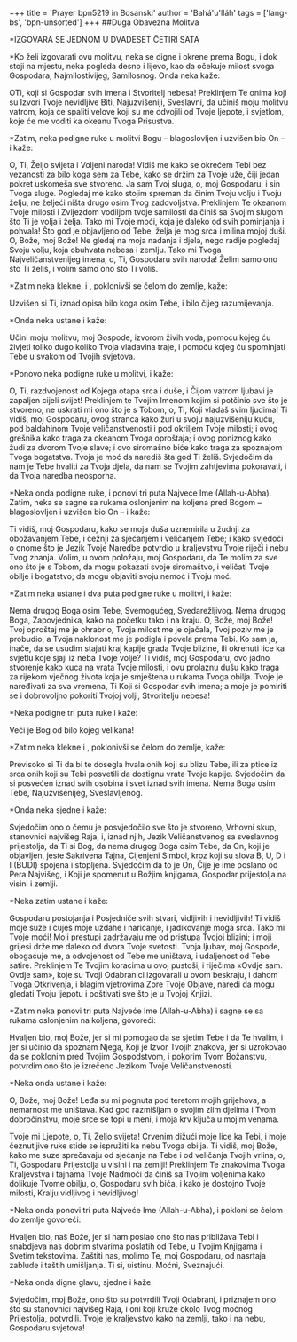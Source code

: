 +++
title = 'Prayer bpn5219 in Bosanski'
author = 'Bahá'u'lláh'
tags = ['lang-bs', 'bpn-unsorted']
+++
##Duga Obavezna Molitva 

*IZGOVARA SE JEDNOM U DVADESET ČETIRI SATA

*Ko želi izgovarati ovu molitvu, neka se digne i okrene prema Bogu, i dok stoji na mjestu, neka pogleda desno i lijevo, kao da očekuje milost svoga Gospodara, Najmilostivijeg, Samilosnog. Onda neka kaže:

OTi, koji si Gospodar svih imena i Stvoritelj nebesa! Preklinjem Te onima koji su Izvori Tvoje nevidljive Biti, Najuzvišeniji, Sveslavni, da učiniš moju molitvu vatrom, koja će spaliti velove koji su me odvojili od Tvoje ljepote, i svjetlom, koje će me voditi ka okeanu Tvoga Prisustva.

*Zatim, neka podigne ruke u molitvi Bogu – blagoslovljen i uzvišen bio On – i kaže:

O, Ti, Željo svijeta i Voljeni naroda! Vidiš me kako se okrećem Tebi bez vezanosti za bilo koga sem za Tebe, kako se držim za Tvoje uže, čiji jedan pokret uskomeša sve stvoreno. Ja sam Tvoj sluga, o, moj Gospodaru, i sin Tvoga sluge. Pogledaj me kako stojim spreman da činim Tvoju volju i Tvoju želju, ne željeći ništa drugo osim Tvog zadovoljstva. Preklinjem Te okeanom Tvoje milosti i Zvijezdom vodiljom tvoje samilosti da činiš sa Svojim slugom što Ti je volja i želja. Tako mi Tvoje moći, koja je daleko od svih pominjanja i pohvala! Što god je objavljeno od Tebe, želja je mog srca i milina mojoj duši. O, Bože, moj Bože! Ne gledaj na moja nadanja i djela, nego radije pogledaj Svoju volju, koja obuhvata nebesa i zemlju. Tako mi Tvoga Najveličanstvenijeg imena, o, Ti, Gospodaru svih naroda! Želim samo ono što Ti želiš, i volim samo ono što Ti voliš.

*Zatim neka klekne, i , poklonivši se čelom do zemlje, kaže:

Uzvišen si Ti, iznad opisa bilo koga osim Tebe, i bilo čijeg razumijevanja.

*Onda neka ustane i kaže:

Učini moju molitvu, moj Gospode, izvorom živih voda, pomoću kojeg ću živjeti toliko dugo koliko Tvoja vladavina traje, i pomoću kojeg ću spominjati Tebe u svakom od Tvojih svjetova.

*Ponovo neka podigne ruke u molitvi, i kaže:

O, Ti, razdvojenost od Kojega otapa srca i duše, i Čijom vatrom ljubavi je zapaljen cijeli svijet! Preklinjem te Tvojim Imenom kojim si potčinio sve što je stvoreno, ne uskrati mi ono što je s Tobom, o, Ti, Koji vladaš svim ljudima! Ti vidiš, moj Gospodaru, ovog stranca kako žuri u svoju najuzvišeniju kuću, pod baldahinom Tvoje veličanstvenosti i pod okriljem Tvoje milosti; i ovog grešnika kako traga za okeanom Tvoga oproštaja; i ovog poniznog kako žudi za dvorom Tvoje slave; i ovo siromašno biće kako traga za spoznajom Tvoga bogatstva. Tvoja je moć da narediš šta god Ti želiš. Svjedočim da nam je Tebe hvaliti za Tvoja djela, da nam se Tvojim zahtjevima pokoravati, i da Tvoja naredba neosporna.

*Neka onda podigne ruke, i ponovi tri puta Najveće Ime (Allah-u-Abha). Zatim, neka se sagne sa rukama oslonjenim na koljena pred Bogom – blagoslovljen i uzvišen bio On – i kaže:

Ti vidiš, moj Gospodaru, kako se moja duša uznemirila u žudnji za obožavanjem Tebe, i čežnji za sjećanjem i veličanjem Tebe; i kako svjedoči o onome što je Jezik Tvoje Naredbe potvrdio u kraljevstvu Tvoje riječi i nebu Tvog znanja. Volim, u ovom položaju, moj Gospodaru, da Te molim za sve ono što je s Tobom, da mogu pokazati svoje siromaštvo, i veličati Tvoje obilje i bogatstvo; da mogu objaviti svoju nemoć i Tvoju moć.

*Zatim neka ustane i dva puta podigne ruke u molitvi, i kaže:

Nema drugog Boga osim Tebe, Svemogućeg, Svedarežljivog. Nema drugog Boga, Zapovjednika, kako na početku tako i na kraju. O, Bože, moj Bože! Tvoj oproštaj me je ohrabrio, Tvoja milost me je ojačala, Tvoj poziv me je probudio, a Tvoja naklonost me je podigla i povela prema Tebi. Ko sam ja, inače, da se usudim stajati kraj kapije grada Tvoje blizine, ili okrenuti lice ka svjetlu koje sjaji iz neba Tvoje volje? Ti vidiš, moj Gospodaru, ovo jadno stvorenje kako kuca na vrata Tvoje milosti, i ovu prolaznu dušu kako traga za rijekom vječnog života koja je smještena u rukama Tvoga obilja. Tvoje je naređivati za sva vremena, Ti Koji si Gospodar svih imena; a moje je pomiriti se i dobrovoljno pokoriti Tvojoj volji, Stvoritelju nebesa! 

*Neka podigne tri puta ruke i kaže:

Veći je Bog od bilo kojeg velikana!

*Zatim neka klekne i , poklonivši se čelom do zemlje, kaže:

Previsoko si Ti da bi te dosegla hvala onih koji su blizu Tebe, ili za ptice iz srca onih koji su Tebi posvetili da dostignu vrata Tvoje kapije. Svjedočim da si posvećen iznad svih osobina i svet iznad svih imena. Nema Boga osim Tebe, Najuzvišenijeg, Sveslavljenog.

*Onda neka sjedne i kaže:

Svjedočim ono o čemu je posvjedočilo sve što je stvoreno, Vrhovni skup, stanovnici najvišeg Raja, i, iznad njih, Jezik Veličanstvenog sa sveslavnog prijestolja, da Ti si Bog, da nema drugog Boga osim Tebe, da On, koji je objavljen, jeste Sakrivena Tajna, Cijenjeni Simbol, kroz koji su slova B, U, D i I (BUDI) spojena i stopljena. Svjedočim da to je On, Čije je ime poslano od Pera Najvišeg, i Koji je spomenut u Božjim knjigama, Gospodar prijestolja na visini i zemlji.

*Neka zatim ustane i kaže:

Gospodaru postojanja i Posjedniče svih stvari, vidljivih i nevidljivih! Ti vidiš moje suze i čuješ moje uzdahe i naricanje, i jadikovanje moga srca. Tako mi Tvoje moći! Moji prestupi zadržavaju me od pristupa Tvojoj blizini; i moji grijesi drže me daleko od dvora Tvoje svetosti. Tvoja ljubav, moj Gospode, obogaćuje me, a odvojenost od Tebe me uništava, i udaljenost od Tebe satire. Preklinjem Te Tvojim koracima u ovoj pustoši, i riječima «Ovdje sam. Ovdje sam», koje su Tvoji Odabranici izgovarali u ovom beskraju, i dahom Tvoga Otkrivenja, i blagim vjetrovima Zore Tvoje Objave, naredi da mogu gledati Tvoju ljepotu i poštivati sve što je u Tvojoj Knjizi.

*Zatim neka ponovi tri puta Najveće Ime (Allah-u-Abha) i sagne se sa rukama oslonjenim na koljena, govoreći:

Hvaljen bio, moj Bože, jer si mi pomogao da se sjetim Tebe i da Te hvalim, i jer si učinio da spoznam Njega, Koji je Izvor Tvojih znakova, jer si uzrokovao da se poklonim pred Tvojim Gospodstvom, i pokorim Tvom Božanstvu, i potvrdim ono što je izrečeno Jezikom Tvoje Veličanstvenosti.

*Neka onda ustane i kaže:

O, Bože, moj Bože! Leđa su mi pognuta pod teretom mojih grijehova, a nemarnost me uništava. Kad god razmišljam o svojim zlim djelima i Tvom dobročinstvu, moje srce se topi u meni, i moja krv ključa u mojim venama.

Tvoje mi Ljepote, o, Ti, Željo svijeta! Crvenim dižući moje lice ka Tebi, i moje čeznutljive ruke stide se ispružiti ka nebu Tvoga obilja. Ti vidiš, moj Bože, kako me suze sprečavaju od sjećanja na Tebe i od veličanja Tvojih vrlina, o, Ti, Gospodaru Prijestolja u visini i na zemlji! Preklinjem Te znakovima Tvoga Kraljevstva i tajnama Tvoje Nadmoći da činiš sa Tvojim voljenima kako dolikuje Tvome obilju, o, Gospodaru svih bića, i kako je dostojno Tvoje milosti, Kralju vidljivog i nevidljivog!

*Neka onda ponovi tri puta Najveće Ime (Allah-u-Abha), i pokloni se čelom do zemlje govoreći:

Hvaljen bio, naš Bože, jer si nam poslao ono što nas približava Tebi i snabdjeva nas dobrim stvarima poslatih od Tebe, u Tvojim Knjigama i Svetim tekstovima. Zaštiti nas, molimo Te, moj Gospodaru,
od nasrtaja zablude i taštih umišljanja. Ti si, uistinu, Moćni, Sveznajući.

*Neka onda digne glavu, sjedne i kaže:

Svjedočim, moj Bože, ono što su potvrdili Tvoji Odabrani, i priznajem ono što su stanovnici najvišeg Raja, i oni koji kruže okolo Tvog moćnog Prijestolja, potvrdili. Tvoje je kraljevstvo kako na zemlji, tako i na nebu, Gospodaru svjetova!
